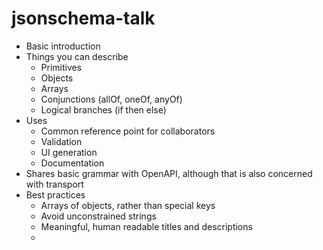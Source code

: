 # jsonschema-talk

- Basic introduction
- Things you can describe
  - Primitives
  - Objects
  - Arrays
  - Conjunctions (allOf, oneOf, anyOf)
  - Logical branches (if then else)
- Uses
  - Common reference point for collaborators
  - Validation
  - UI generation
  - Documentation
- Shares basic grammar with OpenAPI, although that is also concerned with transport
- Best practices
  - Arrays of objects, rather than special keys
  - Avoid unconstrained strings
  - Meaningful, human readable titles and descriptions
  - 
